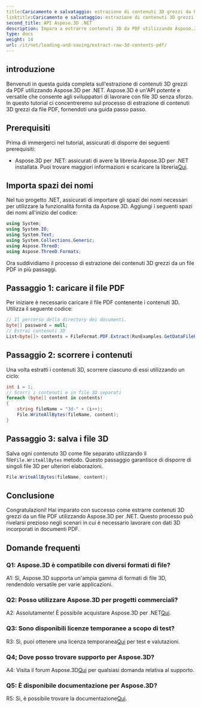 ```yaml
---
title:Caricamento e salvataggio: estrazione di contenuti 3D grezzi da PDF
linktitle:Caricamento e salvataggio: estrazione di contenuti 3D grezzi da PDF
second_title: API Aspose.3D .NET
description: Impara a estrarre contenuti 3D da PDF utilizzando Aspose.3D per .NET. Guida passo passo con esempi di codice.
type: docs
weight: 14
url: /it/net/loading-and-saving/extract-raw-3d-contents-pdf/
---
```

## introduzione

Benvenuti in questa guida completa sull'estrazione di contenuti 3D grezzi da PDF utilizzando Aspose.3D per .NET. Aspose.3D è un'API potente e versatile che consente agli sviluppatori di lavorare con file 3D senza sforzo. In questo tutorial ci concentreremo sul processo di estrazione di contenuti 3D grezzi da file PDF, fornendoti una guida passo passo.

## Prerequisiti

Prima di immergerci nel tutorial, assicurati di disporre dei seguenti prerequisiti:

-  Aspose.3D per .NET: assicurati di avere la libreria Aspose.3D per .NET installata. Puoi trovare maggiori informazioni e scaricare la libreria[Qui](https://releases.aspose.com/3d/net/).

## Importa spazi dei nomi

Nel tuo progetto .NET, assicurati di importare gli spazi dei nomi necessari per utilizzare la funzionalità fornita da Aspose.3D. Aggiungi i seguenti spazi dei nomi all'inizio del codice:

```csharp
using System;
using System.IO;
using System.Text;
using System.Collections.Generic;
using Aspose.ThreeD;
using Aspose.ThreeD.Formats;
```

Ora suddividiamo il processo di estrazione dei contenuti 3D grezzi da un file PDF in più passaggi.

## Passaggio 1: caricare il file PDF

Per iniziare è necessario caricare il file PDF contenente i contenuti 3D. Utilizza il seguente codice:

```csharp
// Il percorso della directory dei documenti.
byte[] password = null;
// Estrai contenuti 3D
List<byte[]> contents = FileFormat.PDF.Extract(RunExamples.GetDataFilePath("House_Design.pdf"), password);
```

## Passaggio 2: scorrere i contenuti

Una volta estratti i contenuti 3D, scorrere ciascuno di essi utilizzando un ciclo:

```csharp
int i = 1;
// Scorri i contenuti e in file 3D separati
foreach (byte[] content in contents)
{
    string fileName = "3d-" + (i++);
    File.WriteAllBytes(fileName, content);
}
```

## Passaggio 3: salva i file 3D

 Salva ogni contenuto 3D come file separato utilizzando il file`File.WriteAllBytes` metodo. Questo passaggio garantisce di disporre di singoli file 3D per ulteriori elaborazioni.

```csharp
File.WriteAllBytes(fileName, content);
```

## Conclusione

Congratulazioni! Hai imparato con successo come estrarre contenuti 3D grezzi da un file PDF utilizzando Aspose.3D per .NET. Questo processo può rivelarsi prezioso negli scenari in cui è necessario lavorare con dati 3D incorporati in documenti PDF.

## Domande frequenti

### Q1: Aspose.3D è compatibile con diversi formati di file?

A1: Sì, Aspose.3D supporta un'ampia gamma di formati di file 3D, rendendolo versatile per varie applicazioni.

### Q2: Posso utilizzare Aspose.3D per progetti commerciali?

 A2: Assolutamente! È possibile acquistare Aspose.3D per .NET[Qui](https://purchase.aspose.com/buy).

### Q3: Sono disponibili licenze temporanee a scopo di test?

 R3: Sì, puoi ottenere una licenza temporanea[Qui](https://purchase.aspose.com/temporary-license/) per test e valutazioni.

### Q4; Dove posso trovare supporto per Aspose.3D?

 A4: Visita il forum Aspose.3D[Qui](https://forum.aspose.com/c/3d/18) per qualsiasi domanda relativa al supporto.

### Q5: È disponibile documentazione per Aspose.3D?

 R5: Sì, è possibile trovare la documentazione[Qui](https://reference.aspose.com/3d/net/).